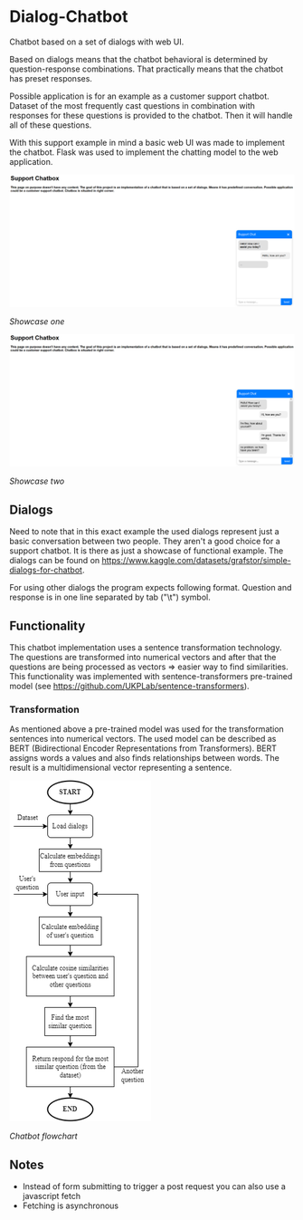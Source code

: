 # Dialog-Chatbot
Chatbot based on a set of dialogs with web UI.

Based on dialogs means that the chatbot behavioral is determined by question-response combinations. That practically means that the chatbot has preset responses.

Possible application is for an example as a customer support chatbot. Dataset of the most frequently cast questions in combination with responses for these questions is provided to the chatbot. Then it will handle all of these questions.

With this support example in mind a basic web UI was made to implement the chatbot. Flask was used to implement the chatting model to the web application.

<img src="README_img/chat1.png" alt="Showcase one" title="Showcase one">

*Showcase one*

<img src="README_img/chat2.png" alt="Showcase two" title="Showcase two">

*Showcase two*


## Dialogs
Need to note that in this exact example the used dialogs represent just a basic conversation between two people. They aren't a good choice for a support chatbot. It is there as just a showcase of functional example. The dialogs can be found on <https://www.kaggle.com/datasets/grafstor/simple-dialogs-for-chatbot>.

For using other dialogs the program expects following format. Question and response is in one line separated by tab ("\t") symbol.

## Functionality
This chatbot implementation uses a sentence transformation technology. The questions are transformed into numerical vectors and after that the questions are being processed as vectors => easier way to find similarities. This functionality was implemented with sentence-transformers pre-trained model (see <https://github.com/UKPLab/sentence-transformers>).

### Transformation
As mentioned above a pre-trained model was used for the transformation sentences into numerical vectors. The used model can be described as BERT (Bidirectional Encoder Representations from Transformers). BERT assigns words a values and also finds relationships between words. The result is a multidimensional vector representing a sentence.

<img src="README_img/flowchart.png" alt="Flowchart" title="Flowchart">

*Chatbot flowchart*

## Notes
- Instead of form submitting to trigger a post request you can also use a javascript fetch
- Fetching is asynchronous